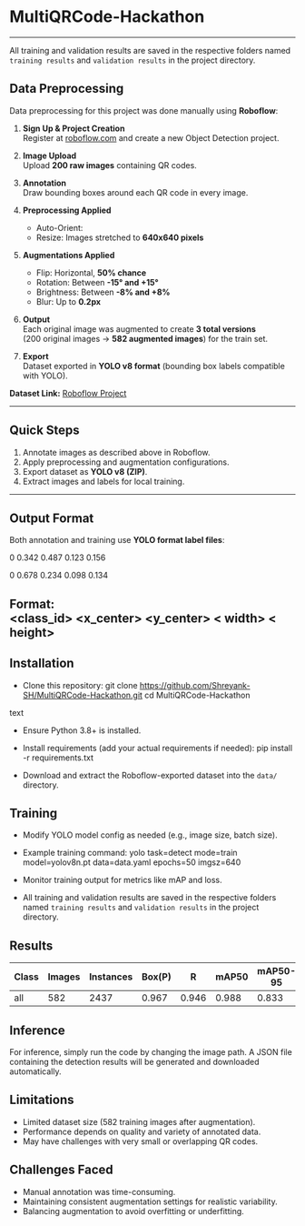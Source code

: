 # MultiQRCode-Hackathon
---
All training and validation results are saved in the respective folders named `training results` and `validation results` in the project directory.

## Data Preprocessing

Data preprocessing for this project was done manually using **Roboflow**:

1. **Sign Up & Project Creation**  
   Register at [roboflow.com](https://roboflow.com/) and create a new Object Detection project.

2. **Image Upload**  
   Upload **200 raw images** containing QR codes.

3. **Annotation**  
   Draw bounding boxes around each QR code in every image.

4. **Preprocessing Applied**
   - Auto-Orient: 
   - Resize: Images stretched to **640x640 pixels**

5. **Augmentations Applied**
   - Flip: Horizontal, **50% chance**  
   - Rotation: Between **-15° and +15°**  
   - Brightness: Between **-8% and +8%**  
   - Blur: Up to **0.2px**

6. **Output**  
   Each original image was augmented to create **3 total versions**  
   (200 original images → **582 augmented images**) for the train set.

7. **Export**  
   Dataset exported in **YOLO v8 format** (bounding box labels compatible with YOLO).

**Dataset Link:** [Roboflow Project](https://app.roboflow.com/1pharma/annotation-k7xrm/3)

---

## Quick Steps

1. Annotate images as described above in Roboflow.  
2. Apply preprocessing and augmentation configurations.  
3. Export dataset as **YOLO v8 (ZIP)**.  
4. Extract images and labels for local training.  

---

## Output Format

Both annotation and training use **YOLO format label files**:

0 0.342 0.487 0.123 0.156

0 0.678 0.234 0.098 0.134


**Format:**  
<class_id> <x_center> <y_center> < width> < height>
---

## Installation

- Clone this repository:
git clone https://github.com/Shreyank-SH/MultiQRCode-Hackathon.git
cd MultiQRCode-Hackathon

text
- Ensure Python 3.8+ is installed.
- Install requirements (add your actual requirements if needed):
pip install -r requirements.txt

- Download and extract the Roboflow-exported dataset into the `data/` directory.

## Training

- Modify YOLO model config as needed (e.g., image size, batch size).
- Example training command:
yolo task=detect mode=train model=yolov8n.pt data=data.yaml epochs=50 imgsz=640

- Monitor training output for metrics like mAP and loss.
- All training and validation results are saved in the respective folders named `training results` and `validation results` in the project directory.

## Results

| Class | Images | Instances | Box(P) | R | mAP50 | mAP50-95 |
|-------|--------|-----------|--------|---|-------|----------|
| all   | 582    | 2437      | 0.967  |0.946 | 0.988 | 0.833  |


## Inference

For inference, simply run the code by changing the image path. A JSON file containing the detection results will be generated and downloaded automatically.

## Limitations

- Limited dataset size (582 training images after augmentation).
- Performance depends on quality and variety of annotated data.
- May have challenges with very small or overlapping QR codes.

## Challenges Faced

- Manual annotation was time-consuming.
- Maintaining consistent augmentation settings for realistic variability.
- Balancing augmentation to avoid overfitting or underfitting.
